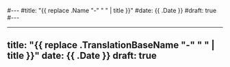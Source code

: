 #---
#title: "{{ replace .Name "-" " " | title }}"
#date: {{ .Date }}
#draft: true
#---

---
title: "{{ replace .TranslationBaseName "-" " " | title }}"
date: {{ .Date }}
draft: true
---


